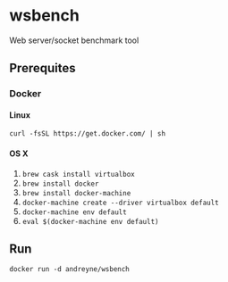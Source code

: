 # wsbench

Web server/socket benchmark tool

## Prerequites

### Docker

#### Linux

`curl -fsSL https://get.docker.com/ | sh`

#### OS X

1. `brew cask install virtualbox`
2. `brew install docker`
3. `brew install docker-machine`
4. `docker-machine create --driver virtualbox default`
5. `docker-machine env default`
6. `eval $(docker-machine env default)`

## Run

`docker run -d andreyne/wsbench`
